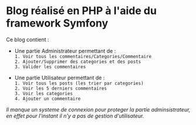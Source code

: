 # Blog réalisé en PHP à l'aide du framework Symfony

Ce blog contient : 
 * Une partie Administrateur permettant de :  
  `1. Voir tous les commentaires/Categories/Commentaire`  
  `2. Ajouter/Supprimer des categories et des posts`  
  `3. Valider les commentaires`  
  
 * Une partie Utilisateur permettant de :  
  `1. Voir tous les posts (les trier par categories)`  
  `2. Voir les 5 derniers commentaires`  
  `3. Voir les categories`  
  `4. Ajouter un commentaire`  
  
  *Il manque un systeme de connexion pour proteger la partie adminsistrateur, en effet pour l'instant il n'y a pas de gestion d'utilisateur.*
      
